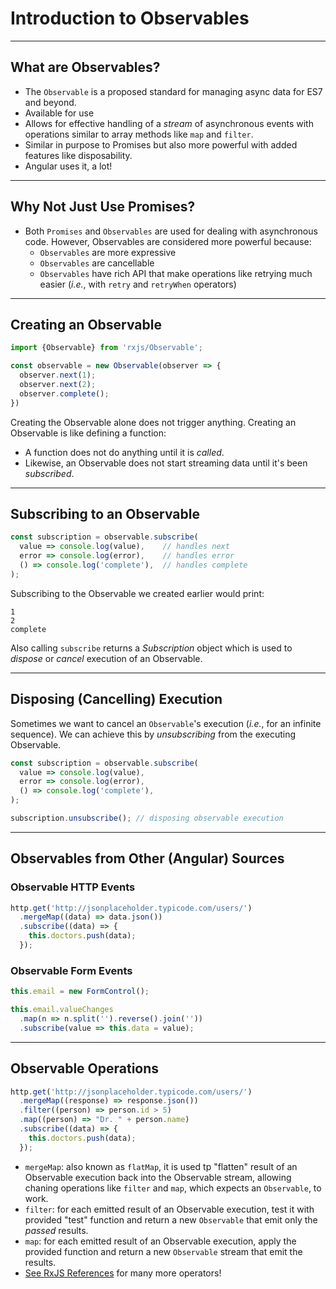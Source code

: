 # Introduction to Observables

---

## What are Observables?

* The `Observable` is a proposed standard for managing async data for ES7 and beyond.
* Available for use 
* Allows for effective handling of a *stream* of asynchronous events with operations similar to 
array methods like `map` and `filter`.
* Similar in purpose to Promises but also more powerful with added features like disposability.
* Angular uses it, a lot!

---

## Why Not Just Use Promises?

* Both `Promises` and `Observables` are used for dealing with asynchronous code. However, 
Observables are considered more powerful because:
  * `Observables` are more expressive
  * `Observables` are cancellable
  * `Observables` have rich API that make operations like retrying much easier (*i.e.*, with `retry` and 
  `retryWhen` operators)

---

## Creating an Observable

```js
import {Observable} from 'rxjs/Observable';

const observable = new Observable(observer => {
  observer.next(1);
  observer.next(2);
  observer.complete();
})
```
Creating the Observable alone does not trigger anything.
Creating an Observable is like defining a function: 
- A function does not do anything until it is *called*. 
- Likewise, an Observable does not start streaming data until it's been *subscribed*.

---

## Subscribing to an Observable

```js
const subscription = observable.subscribe(
  value => console.log(value),    // handles next
  error => console.log(error),    // handles error 
  () => console.log('complete'),  // handles complete
);
```

Subscribing to the Observable we created earlier would print:

```
1
2
complete
```

Also calling `subscribe` returns a *Subscription* object which is used to *dispose* or *cancel*
execution of an Observable.

---

## Disposing (Cancelling) Execution

Sometimes we want to cancel an `Observable`'s execution (*i.e.*, for an infinite sequence). We can
achieve this by *unsubscribing* from the executing Observable.

```js
const subscription = observable.subscribe(
  value => console.log(value),   
  error => console.log(error),    
  () => console.log('complete'),  
); 

subscription.unsubscribe(); // disposing observable execution
```

---

## Observables from Other (Angular) Sources

### Observable HTTP Events

```js 
http.get('http://jsonplaceholder.typicode.com/users/')
  .mergeMap((data) => data.json())
  .subscribe((data) => {
    this.doctors.push(data);
  });
```

### Observable Form Events 

```js
this.email = new FormControl();

this.email.valueChanges
  .map(n => n.split('').reverse().join(''))
  .subscribe(value => this.data = value);
```

---

## Observable Operations

```js
http.get('http://jsonplaceholder.typicode.com/users/')
  .mergeMap((response) => response.json())
  .filter((person) => person.id > 5)
  .map((person) => "Dr. " + person.name)
  .subscribe((data) => {
    this.doctors.push(data);
  });
```
* `mergeMap`: also known as `flatMap`, it is used tp "flatten" result of an Observable
execution back into the Observable stream, allowing chaning operations like `filter` and 
`map`, which expects an `Observable`, to work.
* `filter`: for each emitted result of an Observable execution, test it with provided "test" 
function and return a new `Observable` that emit only the *passed* results.
* `map`: for each emitted result of an Observable execution, apply the provided function and 
return a new `Observable` stream that emit the results.
* [See RxJS References](http://reactivex.io/rxjs/identifiers.html) for many more operators!
